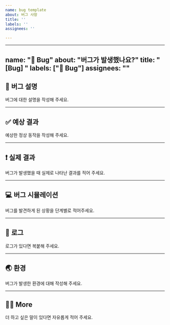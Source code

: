 ```yaml
---
name: bug template
about: 버그 사항
title: ''
labels: ''
assignees: ''

---
```


---
name: "🐞 Bug"
about: "버그가 발생했나요?"
title: "[Bug] "
labels: ["🐞 Bug"]
assignees: ""
---

## 🐞 버그 설명  
버그에 대한 설명을 작성해 주세요.

---

## ✅ 예상 결과  
예상한 정상 동작을 작성해 주세요.

---

## ❗ 실제 결과  
버그가 발생했을 때 실제로 나타난 결과를 적어 주세요.

---

## 💻 버그 시뮬레이션  
버그를 발견하게 된 상황을 단계별로 적어주세요.

---

## 📄 로그  
로그가 있다면 복붙해 주세요.

---

## 🌏 환경  
버그가 발생한 환경에 대해 작성해 주세요.

---

## 🙋🏻 More  
더 하고 싶은 말이 있다면 자유롭게 적어 주세요.
